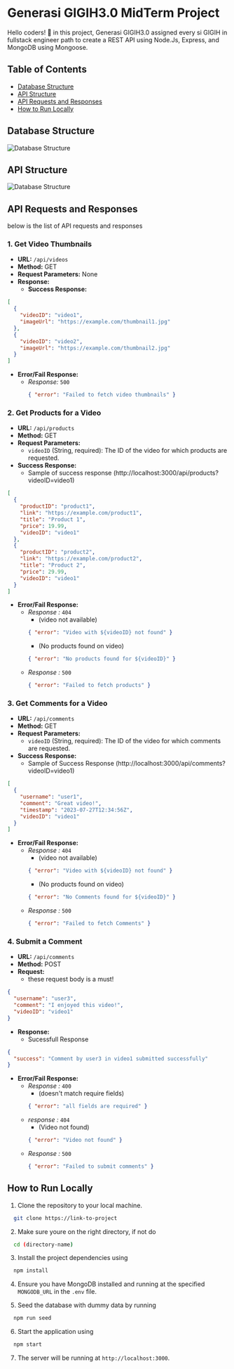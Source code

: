 # Generasi GIGIH3.0 MidTerm Project

Hello coders! 👋 in this project, Generasi GIGIH3.0 assigned every si GIGIH in fullstack engineer path to create a REST API using Node.Js, Express, and MongoDB using Mongoose.

## Table of Contents

- [Database Structure](#database-structure)
- [API Structure](#api-structure)
- [API Requests and Responses](#api-requests-and-responses)
- [How to Run Locally](#how-to-run-locally)

## Database Structure

![Database Structure](https://lh3.googleusercontent.com/u/2/drive-viewer/AITFw-wkzhiy6briDMtxC1ts8i3BMCEnLtEbhTtqv4CefIx4iP2Jo_uWmJlwlvMz0S0BIZxoqLQQt4waMikYl5fIb2WokRVaPg=w1600-h698)

## API Structure

![Database Structure](https://lh3.googleusercontent.com/u/2/drive-viewer/AITFw-zQCAhc_D69X-sF0-ssN2rkVOx6tuJF2L4ml-CItLn5Eulz0BRKTswCwhFeBMsKzc5YlDulE3SbjeJVX2JIEjw7jatRQg=w1600-h698)

## API Requests and Responses

below is the list of API requests and responses

### 1. Get Video Thumbnails

- **URL:** `/api/videos`
- **Method:** GET
- **Request Parameters:** None
- **Response:**
  - **Success Response:**

```json
[
  {
    "videoID": "video1",
    "imageUrl": "https://example.com/thumbnail1.jpg"
  },
  {
    "videoID": "video2",
    "imageUrl": "https://example.com/thumbnail2.jpg"
  }
]
```

- **Error/Fail Response:**
  - _Response:_ `500`
    ```json
    { "error": "Failed to fetch video thumbnails" }
    ```

### 2. Get Products for a Video

- **URL:** `/api/products`
- **Method:** GET
- **Request Parameters:**
  - `videoID` (String, required): The ID of the video for which products are requested.
- **Success Response:**
  - Sample of success response (http://localhost:3000/api/products?videoID=video1)

```json
[
  {
    "productID": "product1",
    "link": "https://example.com/product1",
    "title": "Product 1",
    "price": 19.99,
    "videoID": "video1"
  },
  {
    "productID": "product2",
    "link": "https://example.com/product2",
    "title": "Product 2",
    "price": 29.99,
    "videoID": "video1"
  }
]
```

- **Error/Fail Response:**
  - _Response :_ `404`
    - (video not available)
    ```json
    { "error": "Video with ${videoID} not found" }
    ```
    - (No products found on video)
    ```json
    { "error": "No products found for ${videoID}" }
    ```
  - _Response :_ `500`
    ```json
    { "error": "Failed to fetch products" }
    ```

### 3. Get Comments for a Video

- **URL:** `/api/comments`
- **Method:** GET
- **Request Parameters:**
  - `videoID` (String, required): The ID of the video for which comments are requested.
- **Success Response:**
  - Sample of Success Response (http://localhost:3000/api/comments?videoID=video1)

```json
[
  {
    "username": "user1",
    "comment": "Great video!",
    "timestamp": "2023-07-27T12:34:56Z",
    "videoID": "video1"
  }
]
```

- **Error/Fail Response:**
  - _Response :_ `404`
    - (video not available)
    ```json
    { "error": "Video with ${videoID} not found" }
    ```
    - (No products found on video)
    ```json
    { "error": "No Comments found for ${videoID}" }
    ```
  - _Response :_ `500`
    ```json
    { "error": "Failed to fetch Comments" }
    ```

### 4. Submit a Comment

- **URL:** `/api/comments`
- **Method:** POST
- **Request:**
  - these request body is a must!

```json
{
  "username": "user3",
  "comment": "I enjoyed this video!",
  "videoID": "video1"
}
```

- **Response:**
  - Sucessfull Response

```json
{
  "success": "Comment by user3 in video1 submitted successfully"
}
```

- **Error/Fail Response:**
  - _Response :_ `400`
    - (doesn't match require fields)
    ```json
    { "error": "all fields are required" }
    ```
  - _response :_ `404`
    - (Video not found)
    ```json
    { "error": "Video not found" }
    ```
  - _Response :_ `500`
    ```json
    { "error": "Failed to submit comments" }
    ```

## How to Run Locally

1. Clone the repository to your local machine.

```bash
  git clone https://link-to-project
```

2. Make sure youre on the right directory, if not do

```bash
  cd (directory-name)
```

3. Install the project dependencies using

```bash
  npm install
```

4. Ensure you have MongoDB installed and running at the specified `MONGODB_URL` in the `.env` file.

5. Seed the database with dummy data by running

```bash
  npm run seed
```

6. Start the application using

```bash
  npm start
```

7. The server will be running at `http://localhost:3000`.
